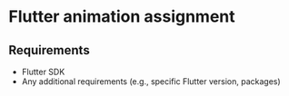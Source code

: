 # Flutter animation assignment

## Requirements

- Flutter SDK
- Any additional requirements (e.g., specific Flutter version, packages)
